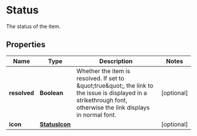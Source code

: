 

# Status

The status of the item.

## Properties

| Name | Type | Description | Notes |
|------------ | ------------- | ------------- | -------------|
|**resolved** | **Boolean** | Whether the item is resolved. If set to \&quot;true\&quot;, the link to the issue is displayed in a strikethrough font, otherwise the link displays in normal font. |  [optional] |
|**icon** | [**StatusIcon**](StatusIcon.md) |  |  [optional] |



